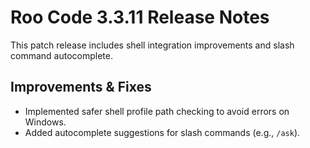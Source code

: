 # Roo Code 3.3.11 Release Notes

This patch release includes shell integration improvements and slash command autocomplete.

## Improvements & Fixes

*   Implemented safer shell profile path checking to avoid errors on Windows.
*   Added autocomplete suggestions for slash commands (e.g., `/ask`).